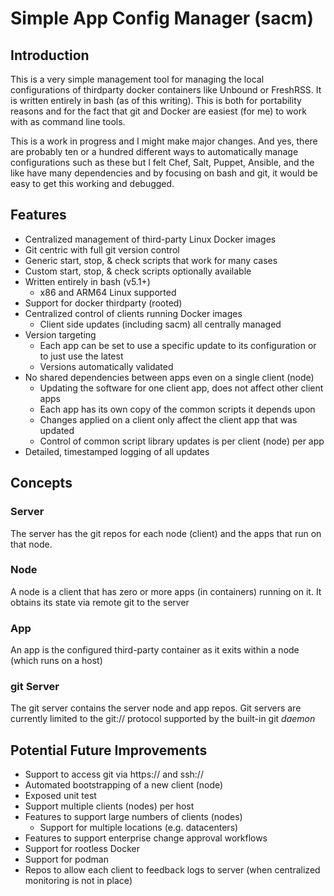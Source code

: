 # Simple App Config Manager (sacm)

## Introduction
This is a very simple management tool for managing the local configurations of thirdparty docker containers like Unbound or FreshRSS.  It is written entirely in bash (as of this writing).  This is both for portability reasons and for the fact that git and Docker are easiest (for me) to work with as command line tools.

This is a work in progress and I might make major changes.   And yes, there are probably ten or a hundred different ways to automatically manage configurations such as these but I felt Chef, Salt, Puppet, Ansible, and the like have many dependencies and by focusing on bash and git, it would be easy to get this working and debugged.

## Features
- Centralized management of third-party Linux Docker images
- Git centric with full git version control
- Generic start, stop, & check scripts that work for many cases
- Custom start, stop, & check scripts optionally available
- Written entirely in bash (v5.1+)
  -  x86 and ARM64 Linux supported
- Support for docker thirdparty (rooted)
- Centralized control of clients running Docker images
    - Client side updates (including sacm) all centrally managed
- Version targeting
    - Each app can be set to use a specific update to its configuration or to just use the latest
    - Versions automatically validated
- No shared dependencies between apps even on a single client (node)
    - Updating the software for one client app, does not affect other client apps
    - Each app has its own copy of the common scripts it depends upon
    - Changes applied on a client only affect the client app that was updated
    - Control of common script library updates is per client (node) per app
- Detailed, timestamped logging of all updates
 

## Concepts
### Server
The server has the git repos for each node (client) and the apps that run on that node.

### Node
A node is a client that has zero or more apps (in containers) running on it.  It obtains its state via remote git to the server

### App
An app is the configured third-party container as it exits within a node (which runs on a host)

### git Server
The git server contains the server node and app repos.  Git servers are currently limited to the git:// protocol supported by the built-in git *daemon*

## Potential Future Improvements
- Support to access git via https:// and ssh://
- Automated bootstrapping of a new client (node)
- Exposed unit test
- Support multiple clients (nodes) per host
- Features to support large numbers of clients (nodes)
    - Support for multiple locations (e.g. datacenters)
- Features to support enterprise change approval workflows
- Support for rootless Docker
- Support for podman
- Repos to allow each client to feedback logs to server (when centralized monitoring is not in place)

